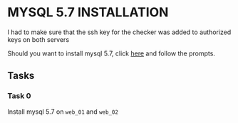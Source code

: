 # MYSQL 5.7 INSTALLATION

I had to make sure that the ssh key for the checker was added to authorized keys on both servers

Should you want to install mysql 5.7, click [here](https://docs.google.com/document/d/1btVRofXP75Cj90_xq2x8AmzuMPOKq6D_Dt_SCDD6GrU/edit#heading=h.nu0sqigqw1o9) and follow the prompts.

## Tasks

### Task 0

Install mysql 5.7 on `web_01` and `web_02`
